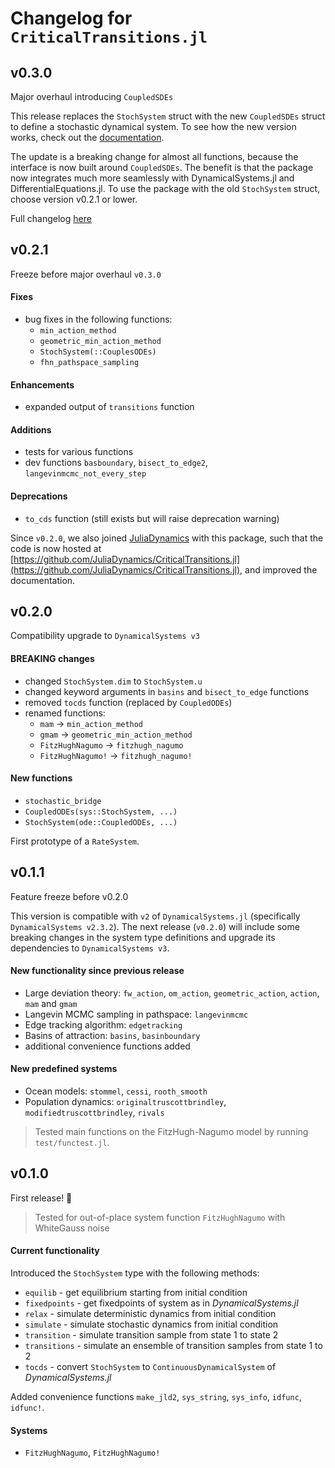 # Changelog for `CriticalTransitions.jl`

## v0.3.0
Major overhaul introducing `CoupledSDEs`

This release replaces the `StochSystem` struct with the new `CoupledSDEs` struct to define a stochastic dynamical system. To see how the new version works, check out the [documentation](https://juliadynamics.github.io/CriticalTransitions.jl/dev/).

The update is a breaking change for almost all functions, because the interface is now built around `CoupledSDEs`. The benefit is that the package now integrates much more seamlessly with DynamicalSystems.jl and DifferentialEquations.jl. To use the package with the old `StochSystem` struct, choose version v0.2.1 or lower.

Full changelog [here](https://github.com/JuliaDynamics/CriticalTransitions.jl/compare/v0.2.1...v0.3.0)

## v0.2.1
Freeze before major overhaul `v0.3.0`

#### Fixes
* bug fixes in the following functions:
    * `min_action_method`
    * `geometric_min_action_method`
    * `StochSystem(::CouplesODEs)`
    * `fhn_pathspace_sampling`

#### Enhancements
* expanded output of `transitions` function

#### Additions
* tests for various functions
* dev functions `basboundary`, `bisect_to_edge2`, `langevinmcmc_not_every_step`

#### Deprecations
* `to_cds` function (still exists but will raise deprecation warning)

Since `v0.2.0`, we also joined
[JuliaDynamics](https://juliadynamics.github.io/JuliaDynamics/) with this package, such that
the code is now hosted at [https://github.com/JuliaDynamics/CriticalTransitions.jl](https://github.com/JuliaDynamics/CriticalTransitions.jl), and improved the documentation.

## v0.2.0
Compatibility upgrade to `DynamicalSystems v3`

#### BREAKING changes
* changed `StochSystem.dim` to `StochSystem.u`
* changed keyword arguments in `basins` and `bisect_to_edge` functions
* removed `tocds` function (replaced by `CoupledODEs`)
* renamed functions:
    * `mam` -> `min_action_method`
    * `gmam` -> `geometric_min_action_method`
    * `FitzHughNagumo` -> `fitzhugh_nagumo`
    * `FitzHughNagumo!` -> `fitzhugh_nagumo!`

#### New functions
* `stochastic_bridge`
* `CoupledODEs(sys::StochSystem, ...)`
* `StochSystem(ode::CoupledODEs, ...)`

First prototype of a `RateSystem`.

## v0.1.1
Feature freeze before v0.2.0

This version is compatible with `v2` of `DynamicalSystems.jl` (specifically `DynamicalSystems v2.3.2`). The next release (`v0.2.0`) will include some breaking changes in the system type definitions and upgrade its dependencies to `DynamicalSystems v3`.

#### New functionality since previous release
* Large deviation theory: `fw_action`, `om_action`, `geometric_action`, `action`, `mam` and `gmam`
* Langevin MCMC sampling in pathspace: `langevinmcmc`
* Edge tracking algorithm: `edgetracking`
* Basins of attraction: `basins`, `basinboundary`
* additional convenience functions added

#### New predefined systems
* Ocean models: `stommel`, `cessi`, `rooth_smooth`
* Population dynamics: `originaltruscottbrindley`, `modifiedtruscottbrindley`, `rivals`

> Tested main functions on the FitzHugh-Nagumo model by running `test/functest.jl`.

## v0.1.0
First release! 🎉
> Tested for out-of-place system function `FitzHughNagumo` with WhiteGauss noise

#### Current functionality
Introduced the `StochSystem` type with the following methods:

* `equilib` - get equilibrium starting from initial condition
* `fixedpoints` - get fixedpoints of system as in _DynamicalSystems.jl_
* `relax` - simulate deterministic dynamics from initial condition
* `simulate` - simulate stochastic dynamics from initial condition
* `transition` - simulate transition sample from state 1 to state 2
* `transitions` - simulate an ensemble of transition samples from state 1 to 2
* `tocds` - convert `StochSystem` to `ContinuousDynamicalSystem` of _DynamicalSystems.jl_

Added convenience functions `make_jld2`, `sys_string`, `sys_info`, `idfunc`, `idfunc!`.

#### Systems
* `FitzHughNagumo`, `FitzHughNagumo!`